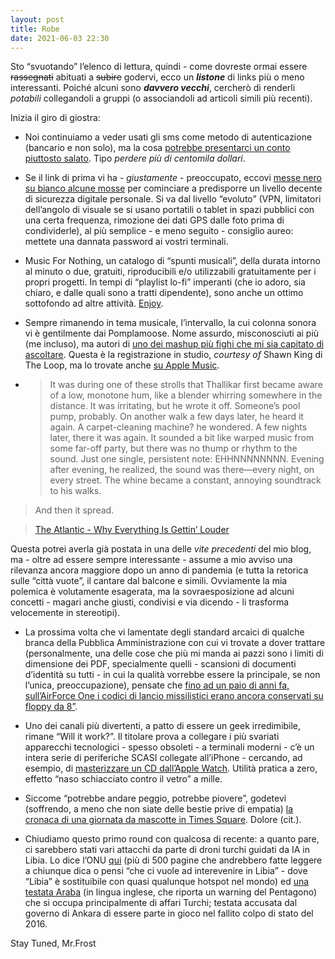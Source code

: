 ```yaml
---
layout: post
title: Robe
date: 2021-06-03 22:30
---
```


Sto “svuotando” l’elenco di lettura, quindi - come dovreste ormai essere ~~rassegnati~~ abituati a ~~subire~~ godervi, ecco un ***listone*** di links più o meno interessanti.
Poiché alcuni sono ***davvero vecchi***, cercherò di renderli *potabili* collegandoli a gruppi (o associandoli ad articoli simili più recenti).

Inizia il giro di giostra:

- Noi continuiamo a veder usati gli sms come metodo di autenticazione (bancario e non solo), ma la cosa [potrebbe presentarci un conto piuttosto salato](https://medium.com/coinmonks/the-most-expensive-lesson-of-my-life-details-of-sim-port-hack-35de11517124). Tipo *perdere più di centomila dollari*.

- Se il link di prima vi ha - *giustamente* - preoccupato, eccovi [messe nero su bianco alcune mosse](https://brianlovin.com/security) per cominciare a predisporre un livello decente di sicurezza digitale personale. Si va dal livello “evoluto” (VPN, limitatori dell’angolo di visuale se si usano portatili o tablet in spazi pubblici con una certa frequenza, rimozione dei dati GPS dalle foto prima di condividerle), al più semplice - e meno seguito - consiglio aureo: mettete una dannata password ai vostri terminali.

- Music For Nothing, un catalogo di “spunti musicali”, della durata intorno al minuto o due, gratuiti, riproducibili e/o utilizzabili gratuitamente per i propri progetti. In tempi di “playlist lo-fi” imperanti (che io adoro, sia chiaro, e dalle quali sono a tratti dipendente), sono anche un ottimo sottofondo ad altre attività. [Enjoy](https://musicfornothing.com/Neon-Rain).

- Sempre rimanendo in tema musicale, l’intervallo, la cui colonna sonora vi è gentilmente dai Pomplamoose. Nome assurdo, misconosciuti ai più (me incluso), ma autori di [uno dei mashup più fighi che mi sia capitato di ascoltare](https://www.loopinsight.com/2019/09/27/eurythmics-sweet-dreams-and-the-white-stripes-seven-nation-army-mashup/). Questa è la registrazione in studio, *courtesy of* Shawn King di The Loop, ma lo trovate anche [su Apple Music](https://music.apple.com/it/album/sweet-dreams-seven-nation-army-mashup-feat-sarah-dugas/1480737921?i=1480737923).

- > It was during one of these strolls that Thallikar first became aware of a low, monotone hum, like a blender whirring somewhere in the distance. It was irritating, but he wrote it off. Someone’s pool pump, probably. On another walk a few days later, he heard it again. A carpet-cleaning machine? he wondered. A few nights later, there it was again. It sounded a bit like warped music from some far-off party, but there was no thump or rhythm to the sound. Just one single, persistent note: EHHNNNNNNNN. Evening after evening, he realized, the sound was there—every night, on every street. The whine became a constant, annoying soundtrack to his walks.
> 
> And then it spread.

> [The Atlantic - Why Everything Is Gettin’ Louder](https://www.theatlantic.com/magazine/archive/2019/11/the-end-of-silence/598366/)

Questa potrei averla già postata in una delle *vite precedenti* del mio blog, ma - oltre ad essere sempre interessante - assume a mio avviso una rilevanza ancora maggiore dopo un anno di pandemia (e tutta la retorica sulle “città vuote”, il cantare dal balcone e simili. Ovviamente la mia polemica è volutamente esagerata, ma la sovraesposizione ad alcuni concetti - magari anche giusti, condivisi e via dicendo - li trasforma velocemente in stereotipi).

- La prossima volta che vi lamentate degli standard arcaici di qualche branca della Pubblica Amministrazione con cui vi trovate a dover trattare (personalmente, una delle cose che più mi manda ai pazzi sono i limiti di dimensione dei PDF, specialmente quelli - scansioni di documenti d’identità su tutti - in cui la qualità vorrebbe essere la principale, se non l’unica, preoccupazione), pensate che [fino ad un paio di anni fa, sull’AirForce One i codici di lancio missilistici erano ancora conservati su floppy da 8”](https://arstechnica.com/information-technology/2019/10/air-force-finally-retires-8-inch-floppies-from-missile-launch-control-system/). 

- Uno dei canali più divertenti, a patto di essere un geek irredimibile, rimane “Will it work?”. Il titolare prova a collegare i più svariati apparecchi tecnologici - spesso obsoleti - a terminali moderni - c’è un intera serie di periferiche SCASI collegate all’iPhone - cercando, ad esempio, di [masterizzare un CD dall’Apple Watch](https://youtu.be/pbr7YOQWSlY). Utilità pratica a zero, effetto “naso schiacciato contro il vetro” a mille.

- Siccome “potrebbe andare peggio, potrebbe piovere”, godetevi (soffrendo, a meno che non siate delle bestie prive di empatia) [la cronaca di una giornata da mascotte in Times Square](https://melmagazine.com/en-us/story/i-spent-a-day-as-a-times-square-mascot). Dolore (cit.).

- Chiudiamo questo primo round con qualcosa di recente: a quanto pare, ci sarebbero stati vari attacchi da parte di droni turchi guidati da IA in Libia. Lo dice l’ONU [qui](https://documents-dds-ny.un.org/doc/UNDOC/GEN/N21/037/72/PDF/N2103772.pdf?OpenElement) (più di 500 pagine che andrebbero fatte leggere a chiunque dica o pensi “che ci vuole ad interevenire in Libia” - dove “Libia” è sostituibile con quasi qualunque hotspot nel mondo)  ed [una testata Araba](https://ahvalnews.com/turkish-drone/turkish-made-drone-could-attack-humans-without-orders-pentagon-report) (in lingua inglese, che riporta un warning del Pentagono) che si occupa principalmente di affari Turchi; testata accusata dal governo di Ankara di essere parte in gioco nel fallito colpo di stato del 2016.

Stay Tuned, Mr.Frost
